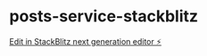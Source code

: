# posts-service-stackblitz

[Edit in StackBlitz next generation editor ⚡️](https://stackblitz.com/~/github.com/xenobiont/posts-service-stackblitz)